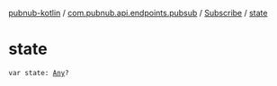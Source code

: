[pubnub-kotlin](../../index.md) / [com.pubnub.api.endpoints.pubsub](../index.md) / [Subscribe](index.md) / [state](./state.md)

# state

`var state: `[`Any`](https://kotlinlang.org/api/latest/jvm/stdlib/kotlin/-any/index.html)`?`